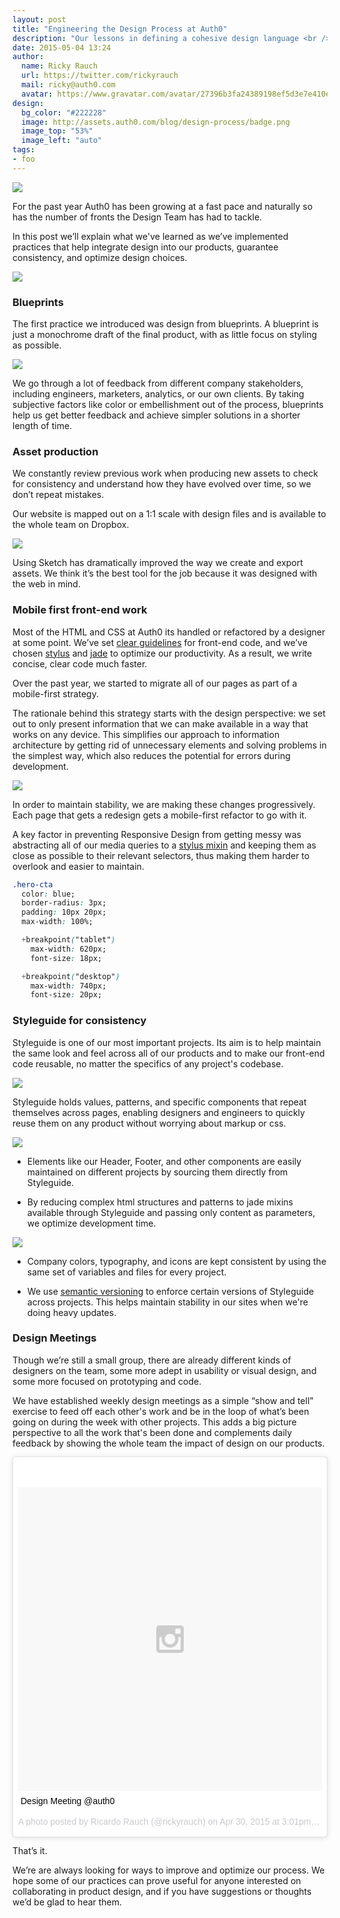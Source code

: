 ```yaml
---
layout: post
title: "Engineering the Design Process at Auth0"
description: "Our lessons in defining a cohesive design language <br /> across all our products."
date: 2015-05-04 13:24
author:
  name: Ricky Rauch
  url: https://twitter.com/rickyrauch
  mail: ricky@auth0.com
  avatar: https://www.gravatar.com/avatar/27396b3fa24389198ef5d3e7e410e9c4?size=60
design:
  bg_color: "#222228"
  image: http://assets.auth0.com/blog/design-process/badge.png
  image_top: "53%"
  image_left: "auto"
tags:
- foo
---
```

<style>
.entry-thumbnail{background: none;}
</style>
<img src="http://assets.auth0.com/blog/design-process/sites.png" class="expand" />

For the past year Auth0 has been growing at a fast pace and naturally so has the number of fronts the Design Team has had to tackle.

In this post we’ll explain what we've learned as we’ve implemented practices that help integrate design into our products, guarantee consistency, and optimize design choices.

<img src="http://assets.auth0.com/blog/design-process/process.png" class="" />

### Blueprints

The first practice we introduced was design from blueprints. A blueprint is just a monochrome draft of the final product, with as little focus on styling as possible.

<img src="http://assets.auth0.com/blog/design-process/blueprint.png" class="expand" />

We go through a lot of feedback from different company stakeholders, including engineers, marketers, analytics, or our own clients. By taking subjective factors like color or embellishment out of the process, blueprints help us get better feedback and achieve simpler solutions in a shorter length of time.

### Asset production

We constantly review previous work when producing new assets to check for consistency and understand how they have evolved over time, so we don’t repeat mistakes.

Our website is mapped out on a 1:1 scale with design files and is available to the whole team on Dropbox.

<img src="http://assets.auth0.com/blog/design-process/dropbox.png" class="expand" />

Using Sketch has dramatically improved the way we create and export assets. We think it’s the best tool for the job because it was designed with the web in mind.

<!-- With its numerous built-in templates, it allows us to jump right into design. We reuse most of our visual components, and working with the all-vector graphics saves us huge amounts of time when we're making changes to them. Exporting 1x, 2x, and SVG assets at a one-click distance is also ridiculously easy. -->

### Mobile first front-end work

Most of the HTML and CSS at Auth0 its handled or refactored by a designer at some point. We’ve set  [clear guidelines](https://github.com/auth0/code-conventions/blob/master/frontend/README.md) for front-end code, and we’ve chosen [stylus](https://learnboost.github.io/stylus/) and [jade](http://jade-lang.com/) to optimize our productivity. As a result, we write concise, clear code much faster.

Over the past year, we started to migrate all of our pages as part of a mobile-first strategy.

The rationale behind this strategy starts with the design perspective: we set out to only present information that we can make available in a way that works on any device. This simplifies our approach to information architecture by getting rid of unnecessary elements and solving problems in the simplest way, which also reduces the potential for errors during development.

<img src="http://assets.auth0.com/blog/design-process/mobile-first.png" class="expand" />

In order to maintain stability, we are making these changes progressively. Each page that gets a redesign gets a mobile-first refactor to go with it.

A key factor in preventing Responsive Design from getting messy was abstracting all of our media queries to a [stylus mixin](https://github.com/auth0/styleguide/blob/master/lib/mixins/index.styl#L11) and keeping them as close as possible to their relevant selectors, thus making them harder to overlook and easier to maintain.

```css
.hero-cta
  color: blue;
  border-radius: 3px;
  padding: 10px 20px;
  max-width: 100%;

  +breakpoint("tablet")
    max-width: 620px;
    font-size: 18px;

  +breakpoint("desktop")
    max-width: 740px;
    font-size: 20px;
```

### Styleguide for consistency

Styleguide is one of our most important projects. Its aim is to help maintain the same look and feel across all of our products and to make our front-end code reusable, no matter the specifics of any project's codebase.

<img src="http://assets.auth0.com/blog/design-process/styleguide.png" class="expand" />

Styleguide holds values, patterns, and specific components that repeat themselves across pages, enabling designers and engineers to  quickly reuse them on any product without worrying about markup or css.

<img src="http://assets.auth0.com/blog/design-process/consistency.png" class="expand" />

- Elements like our Header, Footer, and other components are easily maintained on different projects by sourcing them directly from Styleguide.

- By reducing complex html structures and patterns to jade mixins available through Styleguide and passing only content as parameters, we optimize development time.

<img src="http://assets.auth0.com/blog/design-process/icons.png" class="" />

- Company colors, typography, and icons are kept consistent by using the same set of variables and files for every project.

- We use [semantic versioning](http://semver.org/) to enforce certain versions of Styleguide across projects. This helps maintain stability in our sites when we're doing heavy updates.

### Design Meetings

Though we’re still a small group, there are already different kinds of designers on the team, some more adept in usability or visual design, and some more focused on prototyping and code.

We have established weekly design meetings as a simple “show and tell” exercise to feed off each other's work and be in the loop of what’s been going on during the week with other projects. This adds a big picture perspective to all the work that's been done and complements daily feedback by showing the whole team the impact of design on our products.

<blockquote class="instagram-media" data-instgrm-captioned data-instgrm-version="4" style=" background:#FFF; border:0; border-radius:3px; box-shadow:0 0 1px 0 rgba(0,0,0,0.5),0 1px 10px 0 rgba(0,0,0,0.15); margin: 1px; max-width:658px; padding:0; width:99.375%; width:-webkit-calc(100% - 2px); width:calc(100% - 2px);"><div style="padding:8px;"> <div style=" background:#F8F8F8; line-height:0; margin-top:40px; padding:50% 0; text-align:center; width:100%;"> <div style=" background:url(data:image/png;base64,iVBORw0KGgoAAAANSUhEUgAAACwAAAAsCAMAAAApWqozAAAAGFBMVEUiIiI9PT0eHh4gIB4hIBkcHBwcHBwcHBydr+JQAAAACHRSTlMABA4YHyQsM5jtaMwAAADfSURBVDjL7ZVBEgMhCAQBAf//42xcNbpAqakcM0ftUmFAAIBE81IqBJdS3lS6zs3bIpB9WED3YYXFPmHRfT8sgyrCP1x8uEUxLMzNWElFOYCV6mHWWwMzdPEKHlhLw7NWJqkHc4uIZphavDzA2JPzUDsBZziNae2S6owH8xPmX8G7zzgKEOPUoYHvGz1TBCxMkd3kwNVbU0gKHkx+iZILf77IofhrY1nYFnB/lQPb79drWOyJVa/DAvg9B/rLB4cC+Nqgdz/TvBbBnr6GBReqn/nRmDgaQEej7WhonozjF+Y2I/fZou/qAAAAAElFTkSuQmCC); display:block; height:44px; margin:0 auto -44px; position:relative; top:-22px; width:44px;"></div></div> <p style=" margin:8px 0 0 0; padding:0 4px;"> <a href="https://instagram.com/p/2HXZopiTi7/" style=" color:#000; font-family:Arial,sans-serif; font-size:14px; font-style:normal; font-weight:normal; line-height:17px; text-decoration:none; word-wrap:break-word;" target="_top">Design Meeting @auth0</a></p> <p style=" color:#c9c8cd; font-family:Arial,sans-serif; font-size:14px; line-height:17px; margin-bottom:0; margin-top:8px; overflow:hidden; padding:8px 0 7px; text-align:center; text-overflow:ellipsis; white-space:nowrap;">A photo posted by Ricardo Rauch (@rickyrauch) on <time style=" font-family:Arial,sans-serif; font-size:14px; line-height:17px;" datetime="2015-04-30T22:01:28+00:00">Apr 30, 2015 at 3:01pm PDT</time></p></div></blockquote>
<script async defer src="//platform.instagram.com/en_US/embeds.js"></script>


That’s it.

We’re are always looking for ways to improve and optimize our process. We hope some of our practices can prove useful for anyone interested on collaborating in product design, and if you have suggestions or thoughts we’d be glad to hear them.
